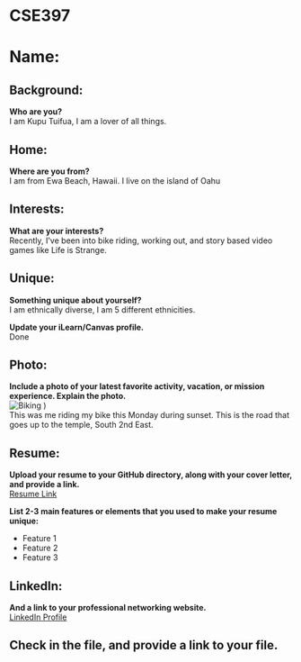 # CSE397

# Name: 
<!-- Your name here -->

## Background: 
**Who are you?**  
I am Kupu Tuifua, I am a lover of all things.

## Home: 
**Where are you from?**  
I am from Ewa Beach, Hawaii. I live on the island of Oahu

## Interests: 
**What are your interests?**  
Recently, I've been into bike riding, working out, and story based video games like Life is Strange.

## Unique: 
**Something unique about yourself?**  
I am ethnically diverse, I am 5 different ethnicities.

**Update your iLearn/Canvas profile.**  
Done

## Photo: 
**Include a photo of your latest favorite activity, vacation, or mission experience. Explain the photo.**  
![Biking]([bikehill](https://github.com/user-attachments/assets/6cceddb7-1a33-4d2a-9ec0-1f42723ee3ba)
)
)  
This was me riding my bike this Monday during sunset. This is the road that goes up to the temple, South 2nd East.

## Resume: 
**Upload your resume to your GitHub directory, along with your cover letter, and provide a link.**  
[Resume Link](https://github.com/kupukt/CSE397/blob/main/Resume_Kupu_Tuifua_2024.pdf)  


**List 2-3 main features or elements that you used to make your resume unique:**  
- Feature 1
- Feature 2
- Feature 3

## LinkedIn: 
**And a link to your professional networking website.**  
[LinkedIn Profile](https://www.linkedin.com/in/kuputuifua/)  


## Check in the file, and provide a link to your file.  
<!-- Mention the GitHub repository where you've saved this file -->
